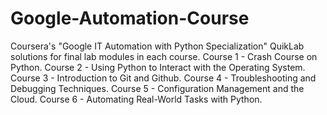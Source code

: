# Google-Automation-Course
Coursera's "Google IT Automation with Python Specialization" QuikLab solutions for final lab modules in each course. 
Course 1 - Crash Course on Python.
Course 2 - Using Python to Interact with the Operating System.
Course 3 - Introduction to Git and Github.
Course 4 - Troubleshooting and Debugging Techniques.
Course 5 - Configuration Management and the Cloud.
Course 6 - Automating Real-World Tasks with Python.
